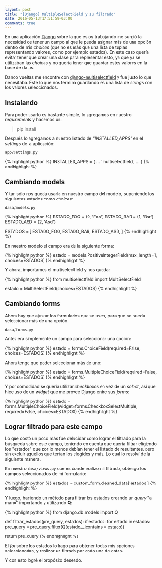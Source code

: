 ```yaml
---
layout: post
title: "[Django] MultipleSelectField y su filtrado"
date: 2016-05-13T17:51:59-03:00
comments: true
---
```


En una aplicación [Django](https://www.djangoproject.com/) sobre la que estoy trabajando me surgió la necesidad de tener un campo al que le pueda asignar más de una opción dentro de mis *choices* (que no es más que una lista de tuplas representando valores, como por ejemplo estados). En este caso quería evitar tener que crear una clase para representar esto, ya que ya se utilizaban las *choices* y no quería tener que guardar estos valores en la base de datos.

Dando vueltas me encontré con [django-multiselectfield](https://github.com/goinnn/django-multiselectfield) y fue justo lo que necesitaba. Este lo que nos termina guardando es una lista de *strings* con los valores seleccionados.

## Instalando

Para poder usarlo es bastante simple, lo agregamos en nuestro *requirements* y hacemos un:

> pip install

Después lo agregamos a nuestro listado de *"INSTALLED_APPS"* en el *settings* de la aplicación:

`app/settings.py`

{% highlight python %}
 INSTALLED_APPS = (
   ...
   'multiselectfield',
   ...
 )
{% endhighlight %}

## Cambiando models

Y tan sólo nos queda usarlo en nuestro campo del modelo, suponiendo los siguientes estados como *choices*:

`dasa/models.py`

{% highlight python %}
ESTADO_FOO = (0, 'Foo')
ESTADO_BAR = (1, 'Bar')
ESTADO_ASD = (2, 'Asd')

ESTADOS = [
  ESTADO_FOO,
  ESTADO_BAR,
  ESTADO_ASD,
]
{% endhighlight %}

En nuestro modelo el campo era de la siguiente forma:

{% highlight python %}
estado = models.PositiveIntegerField(max_length=1, choices=ESTADOS)
{% endhighlight %}

Y ahora, importamos el multiselectfield y nos queda:

{% highlight python %}
from multiselectfield import MultiSelectField

estado = MultiSelectField(choices=ESTADOS)
{% endhighlight %}

## Cambiando forms

Ahora hay que ajustar los formularios que se usen, para que se pueda seleccionar más de una opción.

`dasa/forms.py`

Antes era simplemente un campo para seleccionar una opción:

{% highlight python %}
estado = forms.ChoiceField(required=False, choices=ESTADOS)
{% endhighlight %}

Ahora tengo que poder seleccionar más de uno:

{% highlight python %}
estado = forms.MultipleChoiceField(required=False, choices=ESTADOS)
{% endhighlight %}

Y por comodidad se quería utilizar *checkboxes* en vez de un *select*, así que hice uso de un *widget* que me provee Django entre sus *forms*:

{% highlight python %}
estado = forms.MultipleChoiceField(widget=forms.CheckboxSelectMultiple, required=False, choices=ESTADOS)
{% endhighlight %}

## Lograr filtrado para este campo

Lo que costó un poco más fue delucidar como lograr el filtrado para la búsqueda sobre este campo, teniendo en cuenta que quería filtrar eligiendo los "estados" que por lo menos debían tener el listado de resultantes, pero sin excluir aquellos que tenían los elegidos y más. Lo cual lo resolví de la siguiente manera.

En nuestro `dasa/views.py` que es donde realizo mi filtrado, obtengo los campos seleccionados de mi formulario:

{% highlight python %}
estados = custom_form.cleaned_data['estados']
{% endhighlight %}

Y luego, haciendo un método para filtrar los estados creando un *query* "a mano" importando y utilizando **Q**:

{% highlight python %}
from django.db.models import Q

def filtrar_estados(pre_query, estados):
  if estados:
    for estado in estados:
      pre_query = pre_query.filter(Q(estado__icontains = estado))

  return pre_query
{% endhighlight %}

El *for* sobre los estados lo hago para obtener todas mis opciones seleccionadas, y realizar un filtrado por cada uno de estos.

Y con esto logré el propósito deseado.
